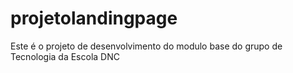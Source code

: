# projetolandingpage
Este é o projeto de desenvolvimento do modulo base do grupo de Tecnologia da Escola DNC
